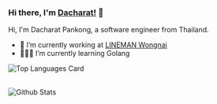 ### Hi there, I'm [Dacharat!](https://dacharat.github.io) 👋

Hi, I'm Dacharat Pankong, a software engineer from Thailand.

- 💼 I’m currently working at [LINEMAN Wongnai](https://careers.lmwn.com/)
- 👨🏻‍💻 I’m currently learning Golang

![Top Languages Card](https://github-readme-stats.vercel.app/api/top-langs/?username=dacharat&layout=compact&theme=dracula&langs_count=8count_private=true&show_icons=true)<br><br>

![Github Stats](https://github-readme-stats.vercel.app/api/?username=dacharat&layout=compact&theme=algolia&langs_count=8count_private=true&show_icons=true)<br><br>

<!-- ![Dacharat's wakatime stats](https://github-readme-stats.vercel.app/api/wakatime?username=dacharat) -->
